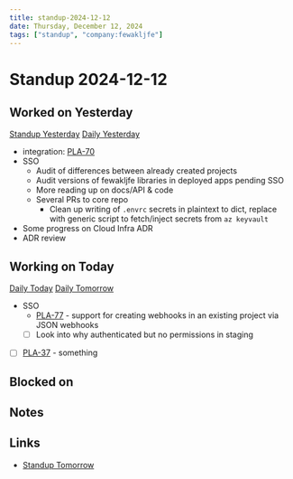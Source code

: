 ```yaml
---
title: standup-2024-12-12
date: Thursday, December 12, 2024
tags: ["standup", "company:fewakljfe"]
---
```


# Standup 2024-12-12


## Worked on Yesterday

[Standup Yesterday](2024-12-11)
[Daily Yesterday](../journal/2024-12-11)

* integration: [PLA-70](https://linear.app/fewakljfe/issue/PLA-70)
* SSO
    * Audit of differences between already created projects
    * Audit versions of fewakljfe libraries in deployed apps pending SSO
    * More reading up on docs/API & code
    * Several PRs to core repo
        * Clean up writing of `.envrc` secrets in plaintext to dict, replace with generic script to fetch/inject secrets from `az keyvault`
* Some progress on Cloud Infra ADR
* ADR review


## Working on Today

[Daily Today](../journal/2024-12-12)
[Daily Tomorrow](../journal/2024-12-13)

* SSO
    * [PLA-77](https://linear.app/fewakljfe/issue/PLA-77) - support for creating webhooks in an existing project via JSON webhooks
    * [ ] Look into why authenticated but no permissions in staging
* [ ] [PLA-37](https://linear.app/fewakljfe/issue/PLA-37) - something


## Blocked on


## Notes


## Links

* [Standup Tomorrow](2024-12-13)

